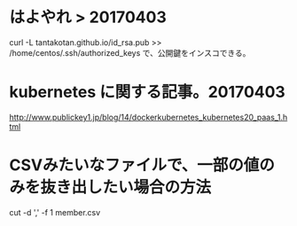  

# はよやれ > 20170403
curl -L tantakotan.github.io/id_rsa.pub >> /home/centos/.ssh/authorized_keys
で、公開鍵をインスコできる。


# kubernetes に関する記事。20170403
http://www.publickey1.jp/blog/14/dockerkubernetes_kubernetes20_paas_1.html

# CSVみたいなファイルで、一部の値のみを抜き出したい場合の方法

cut -d ',' -f 1 member.csv
